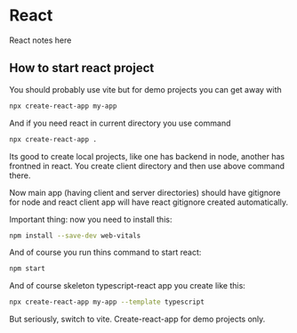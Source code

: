 # React
React notes here

## How to start react project
You should probably use vite but for demo projects you can get away with
```sh
npx create-react-app my-app
```
And if you need react in current directory you use command
```sh
npx create-react-app .
```
Its good to create local projects, like one has backend in node, another has frontned in react. You create client directory and then use above command there.  
  
Now main app (having client and server directories) should have gitignore for node and react client app will have react gitignore created automatically.

Important thing: now you need to install this:
```sh
npm install --save-dev web-vitals
```
And of course you run thins command to start react:
```sh
npm start
```
And of course skeleton typescript-react app you create like this:
```sh
npx create-react-app my-app --template typescript
```
But seriously, switch to vite. Create-react-app for demo projects only.